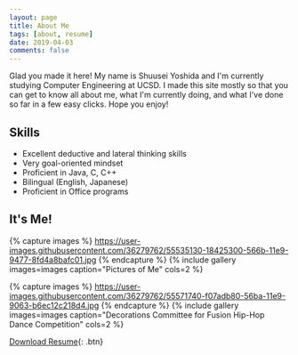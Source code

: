 ```yaml
---
layout: page
title: About Me
tags: [about, resume]
date: 2019-04-03
comments: false
---
```


Glad you made it here! My name is Shuusei Yoshida and I'm currently studying Computer Engineering at UCSD. I made this site mostly so that you can get to know all about me, what I'm currently doing, and what I've done so far in a few easy clicks. Hope you enjoy!

## Skills
* Excellent deductive and lateral thinking skills
* Very goal-oriented mindset
* Proficient in Java, C, C++
* Bilingual (English, Japanese)
* Proficient in Office programs

## It's Me!

{% capture images %}
    https://user-images.githubusercontent.com/36279762/55535130-18425300-566b-11e9-9477-8fd4a8bafc01.jpg
{% endcapture %}
{% include gallery images=images caption="Pictures of Me" cols=2 %}

{% capture images %}
    https://user-images.githubusercontent.com/36279762/55571740-f07adb80-56ba-11e9-9063-b6ec12c218d4.jpg
{% endcapture %}
{% include gallery images=images caption="Decorations Committee for Fusion Hip-Hop Dance Competition" cols=2 %} 

[Download Resume](https://github.com/s1yoshid/s1yoshid.github.io/files/3042072/resume.pdf
){: .btn}

